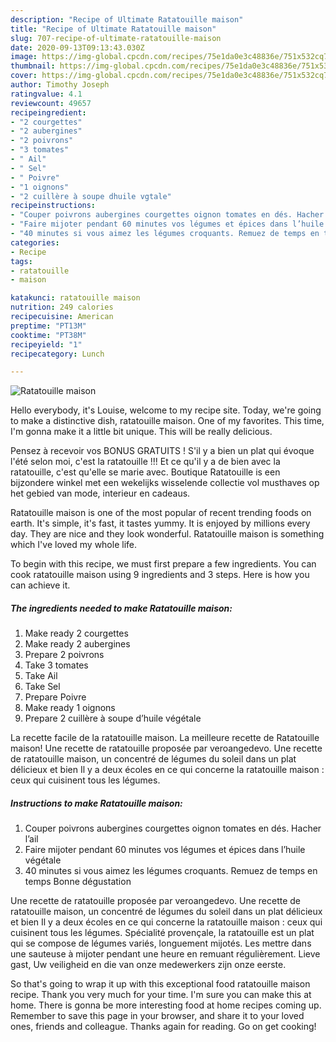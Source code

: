 ```yaml
---
description: "Recipe of Ultimate Ratatouille maison"
title: "Recipe of Ultimate Ratatouille maison"
slug: 707-recipe-of-ultimate-ratatouille-maison
date: 2020-09-13T09:13:43.030Z
image: https://img-global.cpcdn.com/recipes/75e1da0e3c48836e/751x532cq70/ratatouille-maison-photo-principale-de-la-recette.jpg
thumbnail: https://img-global.cpcdn.com/recipes/75e1da0e3c48836e/751x532cq70/ratatouille-maison-photo-principale-de-la-recette.jpg
cover: https://img-global.cpcdn.com/recipes/75e1da0e3c48836e/751x532cq70/ratatouille-maison-photo-principale-de-la-recette.jpg
author: Timothy Joseph
ratingvalue: 4.1
reviewcount: 49657
recipeingredient:
- "2 courgettes"
- "2 aubergines"
- "2 poivrons"
- "3 tomates"
- " Ail"
- " Sel"
- " Poivre"
- "1 oignons"
- "2 cuillère à soupe dhuile vgtale"
recipeinstructions:
- "Couper poivrons aubergines courgettes oignon tomates en dés. Hacher l’ail"
- "Faire mijoter pendant 60 minutes vos légumes et épices dans l’huile végétale"
- "40 minutes si vous aimez les légumes croquants. Remuez de temps en temps Bonne dégustation"
categories:
- Recipe
tags:
- ratatouille
- maison

katakunci: ratatouille maison 
nutrition: 249 calories
recipecuisine: American
preptime: "PT13M"
cooktime: "PT38M"
recipeyield: "1"
recipecategory: Lunch

---
```



![Ratatouille maison](https://img-global.cpcdn.com/recipes/75e1da0e3c48836e/751x532cq70/ratatouille-maison-photo-principale-de-la-recette.jpg)

Hello everybody, it's Louise, welcome to my recipe site. Today, we're going to make a distinctive dish, ratatouille maison. One of my favorites. This time, I'm gonna make it a little bit unique. This will be really delicious.

Pensez à recevoir vos BONUS GRATUITS ! S&#39;il y a bien un plat qui évoque l&#39;été selon moi, c&#39;est la ratatouille !!! Et ce qu&#39;il y a de bien avec la ratatouille, c&#39;est qu&#39;elle se marie avec. Boutique Ratatouille is een bijzondere winkel met een wekelijks wisselende collectie vol musthaves op het gebied van mode, interieur en cadeaus.

Ratatouille maison is one of the most popular of recent trending foods on earth. It's simple, it's fast, it tastes yummy. It is enjoyed by millions every day. They are nice and they look wonderful. Ratatouille maison is something which I've loved my whole life.


To begin with this recipe, we must first prepare a few ingredients. You can cook ratatouille maison using 9 ingredients and 3 steps. Here is how you can achieve it.

<!--inarticleads1-->

##### The ingredients needed to make Ratatouille maison:

1. Make ready 2 courgettes
1. Make ready 2 aubergines
1. Prepare 2 poivrons
1. Take 3 tomates
1. Take  Ail
1. Take  Sel
1. Prepare  Poivre
1. Make ready 1 oignons
1. Prepare 2 cuillère à soupe d’huile végétale


La recette facile de la ratatouille maison. La meilleure recette de Ratatouille maison! Une recette de ratatouille proposée par veroangedevo. Une recette de ratatouille maison, un concentré de légumes du soleil dans un plat délicieux et bien Il y a deux écoles en ce qui concerne la ratatouille maison : ceux qui cuisinent tous les légumes. 

<!--inarticleads2-->

##### Instructions to make Ratatouille maison:

1. Couper poivrons aubergines courgettes oignon tomates en dés. Hacher l’ail
1. Faire mijoter pendant 60 minutes vos légumes et épices dans l’huile végétale
1. 40 minutes si vous aimez les légumes croquants. Remuez de temps en temps Bonne dégustation


Une recette de ratatouille proposée par veroangedevo. Une recette de ratatouille maison, un concentré de légumes du soleil dans un plat délicieux et bien Il y a deux écoles en ce qui concerne la ratatouille maison : ceux qui cuisinent tous les légumes. Spécialité provençale, la ratatouille est un plat qui se compose de légumes variés, longuement mijotés. Les mettre dans une sauteuse à mijoter pendant une heure en remuant régulièrement. Lieve gast, Uw veiligheid en die van onze medewerkers zijn onze eerste. 

So that's going to wrap it up with this exceptional food ratatouille maison recipe. Thank you very much for your time. I'm sure you can make this at home. There is gonna be more interesting food at home recipes coming up. Remember to save this page in your browser, and share it to your loved ones, friends and colleague. Thanks again for reading. Go on get cooking!
